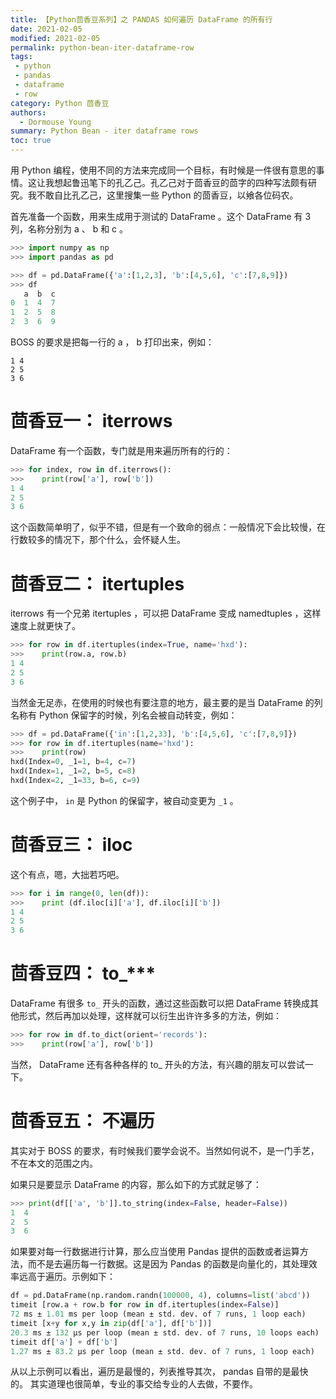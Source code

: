 ```yaml
---
title: 【Python茴香豆系列】之 PANDAS 如何遍历 DataFrame 的所有行
date: 2021-02-05
modified: 2021-02-05
permalink: python-bean-iter-dataframe-row
tags:
 - python
 - pandas
 - dataframe
 - row
category: Python 茴香豆
authors:
  - Dormouse Young
summary: Python Bean - iter dataframe rows
toc: true
---
```



用 Python 编程，使用不同的方法来完成同一个目标，有时候是一件很有意思的事情。这让我想起鲁迅笔下的孔乙己。孔乙己对于茴香豆的茴字的四种写法颇有研究。我不敢自比孔乙己，这里搜集一些 Python 的茴香豆，以飨各位码农。

首先准备一个函数，用来生成用于测试的 DataFrame 。这个 DataFrame 有 3 列，名称分别为 a 、 b 和 c 。

```python
>>> import numpy as np
>>> import pandas as pd

>>> df = pd.DataFrame({'a':[1,2,3], 'b':[4,5,6], 'c':[7,8,9]})
>>> df
   a  b  c
0  1  4  7
1  2  5  8
2  3  6  9
```

BOSS 的要求是把每一行的 a ， b 打印出来，例如：

```
1 4
2 5
3 6
```

# 茴香豆一： iterrows

DataFrame 有一个函数，专门就是用来遍历所有的行的：

```python
>>> for index, row in df.iterrows():
>>>    print(row['a'], row['b'])
1 4
2 5
3 6
```

这个函数简单明了，似乎不错，但是有一个致命的弱点：一般情况下会比较慢，在行数较多的情况下，那个什么，会怀疑人生。

<!-- more -->

# 茴香豆二： itertuples

iterrows 有一个兄弟 itertuples ，可以把 DataFrame 变成 namedtuples ，这样速度上就更快了。

```python
>>> for row in df.itertuples(index=True, name='hxd'):
>>>    print(row.a, row.b)
1 4
2 5
3 6
```

当然金无足赤，在使用的时候也有要注意的地方，最主要的是当 DataFrame 的列名称有 Python 保留字的时候，列名会被自动转变，例如：

```python
>>> df = pd.DataFrame({'in':[1,2,33], 'b':[4,5,6], 'c':[7,8,9]})
>>> for row in df.itertuples(name='hxd'):
>>>    print(row)
hxd(Index=0, _1=1, b=4, c=7)
hxd(Index=1, _1=2, b=5, c=8)
hxd(Index=2, _1=33, b=6, c=9)
```
这个例子中， `in` 是 Python 的保留字，被自动变更为 `_1` 。


# 茴香豆三： iloc

这个有点，嗯，大拙若巧吧。

```python
>>> for i in range(0, len(df)):
>>>    print (df.iloc[i]['a'], df.iloc[i]['b'])
1 4
2 5
3 6
```


# 茴香豆四： to_***

DataFrame 有很多 `to_` 开头的函数，通过这些函数可以把 DataFrame 转换成其他形式，然后再加以处理，这样就可以衍生出许许多多的方法，例如：

```python
>>> for row in df.to_dict(orient='records'):
>>>    print(row['a'], row['b'])
```

当然， DataFrame 还有各种各样的 to_ 开头的方法，有兴趣的朋友可以尝试一下。

# 茴香豆五： 不遍历

其实对于 BOSS 的要求，有时候我们要学会说不。当然如何说不，是一门手艺，不在本文的范围之内。

如果只是要显示 DataFrame 的内容，那么如下的方式就足够了：

```python
>>> print(df[['a', 'b']].to_string(index=False, header=False))
1  4
2  5
3  6
```

如果要对每一行数据进行计算，那么应当使用 Pandas 提供的函数或者运算方法，而不是去遍历每一行数据。这是因为 Pandas 的函数是向量化的，其处理效率远高于遍历。示例如下：

```python
df = pd.DataFrame(np.random.randn(100000, 4), columns=list('abcd'))
timeit [row.a + row.b for row in df.itertuples(index=False)]
72 ms ± 1.01 ms per loop (mean ± std. dev. of 7 runs, 1 loop each)
timeit [x+y for x,y in zip(df['a'], df['b'])]
20.3 ms ± 132 µs per loop (mean ± std. dev. of 7 runs, 10 loops each)
timeit df['a'] + df['b']
1.27 ms ± 83.2 µs per loop (mean ± std. dev. of 7 runs, 1 loop each)
```

从以上示例可以看出，遍历是最慢的，列表推导其次， pandas 自带的是最快的。
其实道理也很简单，专业的事交给专业的人去做，不要作。
